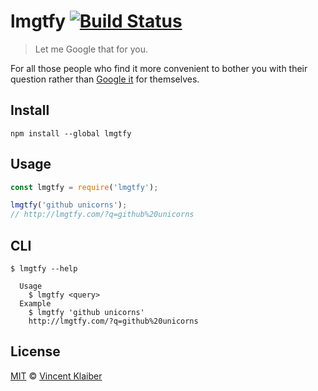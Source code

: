 # lmgtfy [![Build Status](https://img.shields.io/travis/vinkla/lmgtfy/master.svg?style=flat)](https://travis-ci.org/vinkla/lmgtfy)

> Let me Google that for you.

For all those people who find it more convenient to bother you with their question rather than [Google it](http://lmgtfy.com/) for themselves.

## Install

```
npm install --global lmgtfy
```

## Usage

```javascript
const lmgtfy = require('lmgtfy');

lmgtfy('github unicorns');
// http://lmgtfy.com/?q=github%20unicorns
```
## CLI

```
$ lmgtfy --help

  Usage
    $ lmgtfy <query>
  Example
    $ lmgtfy 'github unicorns'
    http://lmgtfy.com/?q=github%20unicorns
```

## License

[MIT](LICENSE) © [Vincent Klaiber](https://vinkla.com)
